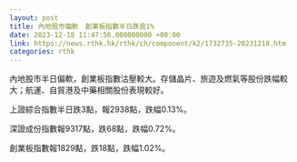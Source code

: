 ```yaml
---
layout: post
title: 內地股市偏軟　創業板指數半日跌逾1%
date: 2023-12-18 11:47:56.000000000 +08:00
link: https://news.rthk.hk/rthk/ch/component/k2/1732735-20231218.htm
categories: rthk
---
```


內地股市半日偏軟，創業板指數沽壓較大。存儲晶片、旅遊及燃氣等股份跌幅較大；航運、自貿港及中藥相關股份表現較好。

上證綜合指數半日跌3點，報2938點，跌幅0.13%。

深證成份指數報9317點，跌68點，跌幅0.72%。

創業板指數報1829點，跌18點，跌幅1.02%。
